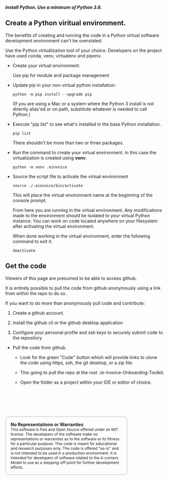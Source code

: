 ___Install Python. Use a minimum of Python 3.6.___
  
## Create a Python viritual environment.  
  
  The benefits of creating and running the code in a Python virtual software development environment can't be overstated.
  
  Use the Python virtualization tool of your choice. Developers on the project have used conda, venv, virtualenv and pipenv.
  
* Create your virtual environment:
  
  Use pip for module and package management
  
* Update pip in your non-virtual python installation:
  
  ```python -m pip install --upgrade pip```
  
  (If you are using a Mac or a system where the Python 3 install is not directly alias'ed or on path, substitute whatever is needed to call Python.)
  
* Execute "pip list" to see what's installed in the base Python installation. 
  
  ```pip list```
  
  There shouldn't be more than two or three packages.
  
* Run the command to create your virtual environment.  In this case the virtualization is created using **venv**.
  

  ```python -m venv .einvoice```

* Source the script file to activate the virtual environment

  ```source ./.einvoice/bin/activate```
 
  This will place the virtual environment name at the beginning of the console prompt.

  From here you are running in the virtual environment. Any modifications made to the environment should be isolated to your virtual Python instance. You can work on code located anywhere on your filesystem after activating the virtual environment.  

  When done working in the virtual environment, enter the following command to exit it.

  ```deactivate```

## Get the code
  
  Viewers of this page are presumed to be able to access github.
  
  It is entirely possible to pull the code from github anonymously using a link from within the repo to do so.
  
  If you want to do more than anonymously pull code and contribute:

  1. Create a github account.
  
  2. install the github cli or the github desktop application
  
  3. Configure your personal profile and ssh keys to securely submit code to the repository.
  

* Pull the code from github.
  
  * Look for the green "Code" button which will provide links to clone the code using https, ssh, the git desktop, or a zip file.
    
  * This going to pull the repo at the root ./e-invoice-Onboarding-Toolkit.
    
  * Open the folder as a project within your IDE or editor of choice.



<div style="font-size: 12px;
            padding: 15px;
            border: 2px solid lightgray;
            margin-top: 100px;
            margin-left: 0px;
            margin-bottom: 40px;
            margin-right: auto;
            width: 70%;
            border-radius: 10px;">
  <h4 style="font-size: 14px;
            padding: 0px;
            margin: 0px;">No Representations or Warranties</h5>
  This software is free and Open Source offered under an MIT license. The developers of the software make no
  representations or warranties as to the software or its fitness for a particular purpose. This code is meant for
  educational and research purposes only. The code is offered "as-is" and is not intended to be used in a production
  environment. It is intended for developers of software related to the 4-corners Model to use as a stepping-off point
  for further development efforts.
</div>